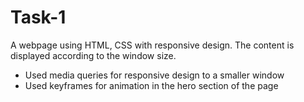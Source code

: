 # Task-1
A webpage using HTML, CSS with responsive design. The content is displayed according to the window size.

- Used media queries for responsive design to a smaller window
- Used keyframes for animation in the hero section of the page
